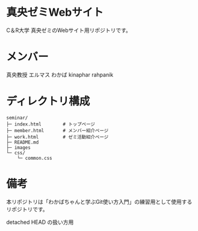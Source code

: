 # 真央ゼミWebサイト
C＆R大学 真央ゼミのWebサイト用リポジトリです。

# メンバー
真央教授
エルマス
わかば
kinaphar
rahpanik

# ディレクトリ構成
```
seminar/
├─ index.html        # トップページ
├─ member.html       # メンバー紹介ページ
├─ work.html         # ゼミ活動紹介ページ
├─ README.md
├─ images
└─ css/
    └─ common.css
```

# 備考
本リポジトリは「わかばちゃんと学ぶGit使い方入門」の練習用として使用するリポジトリです。

detached HEAD の扱い方用